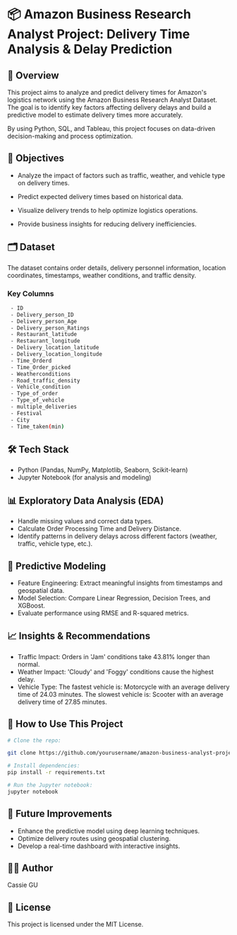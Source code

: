 # 📦 Amazon Business Research Analyst Project: Delivery Time Analysis & Delay Prediction

## 📌 Overview

This project aims to analyze and predict delivery times for Amazon's logistics network using the Amazon Business Research Analyst Dataset. The goal is to identify key factors affecting delivery delays and build a predictive model to estimate delivery times more accurately.

By using Python, SQL, and Tableau, this project focuses on data-driven decision-making and process optimization.

## 🎯 Objectives

- Analyze the impact of factors such as traffic, weather, and vehicle type on delivery times.

- Predict expected delivery times based on historical data.

- Visualize delivery trends to help optimize logistics operations.

- Provide business insights for reducing delivery inefficiencies.

## 🗂 Dataset

The dataset contains order details, delivery personnel information, location coordinates, timestamps, weather conditions, and traffic density.

### Key Columns

```bash 
 - ID                          
 - Delivery_person_ID           
 - Delivery_person_Age          
 - Delivery_person_Ratings      
 - Restaurant_latitude          
 - Restaurant_longitude         
 - Delivery_location_latitude   
 - Delivery_location_longitude  
 - Time_Orderd                  
 - Time_Order_picked             
 - Weatherconditions            
 - Road_traffic_density         
 - Vehicle_condition           
 - Type_of_order                 
 - Type_of_vehicle               
 - multiple_deliveries          
 - Festival                      
 - City                          
 - Time_taken(min)
```

## 🛠 Tech Stack

- Python (Pandas, NumPy, Matplotlib, Seaborn, Scikit-learn)
- Jupyter Notebook (for analysis and modeling)

## 📊 Exploratory Data Analysis (EDA)

- Handle missing values and correct data types.
- Calculate Order Processing Time and Delivery Distance.
- Identify patterns in delivery delays across different factors (weather, traffic, vehicle type, etc.).

## 🔮 Predictive Modeling

- Feature Engineering: Extract meaningful insights from timestamps and geospatial data.
- Model Selection: Compare Linear Regression, Decision Trees, and XGBoost.
- Evaluate performance using RMSE and R-squared metrics.

## 📈 Insights & Recommendations

- Traffic Impact: Orders in 'Jam' conditions take 43.81% longer than normal.
- Weather Impact: 'Cloudy' and 'Foggy' conditions cause the highest delay.
- Vehicle Type: The fastest vehicle is: Motorcycle with an average delivery time of 24.03 minutes. The slowest vehicle is: Scooter with an average delivery time of 27.85 minutes.

## 🚀 How to Use This Project

```bash
# Clone the repo:

git clone https://github.com/yourusername/amazon-business-analyst-project.git

# Install dependencies:
pip install -r requirements.txt

# Run the Jupyter notebook:
jupyter notebook
```

## 📌 Future Improvements

- Enhance the predictive model using deep learning techniques.
- Optimize delivery routes using geospatial clustering.
- Develop a real-time dashboard with interactive insights.

## 👨‍💻 Author

Cassie GU

## 📜 License

This project is licensed under the MIT License.
